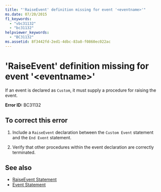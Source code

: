 ```yaml
---
title: "'RaiseEvent' definition missing for event '<eventname>'"
ms.date: 07/20/2015
f1_keywords: 
  - "vbc31132"
  - "bc31132"
helpviewer_keywords: 
  - "BC31132"
ms.assetid: 8f3442fd-2ed1-4dbc-83a8-f0860ec022ac
---
```

# 'RaiseEvent' definition missing for event '\<eventname>'
If an event is declared as `Custom`, it must supply a procedure for raising the event.  
  
 **Error ID:** BC31132  
  
## To correct this error  
  
1.  Include a `RaiseEvent` declaration between the `Custom Event` statement and the `End Event` statement.  
  
2.  Verify that other procedures within the event declaration are correctly terminated.  
  
## See also
- [RaiseEvent Statement](../../visual-basic/language-reference/statements/raiseevent-statement.md)
- [Event Statement](../../visual-basic/language-reference/statements/event-statement.md)
